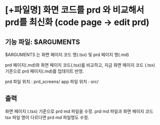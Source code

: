 # [+파일명] 화면 코드를 prd 와 비교해서 prd를 최신화 (code page -> edit prd)

## 기능 파일: $ARGUMENTS

$ARGUMENTS 는 화면 페이지 코드 명(.tsx) 및 prd 페이지 명(.md)

prd 페이지(.md)와 화면 페이지 코드(.tsx)를 비교하고, 지금 화면 페이지 코드 (.tsx) 기준으로 prd 페이지(.md)를 업데이트 반영.

prd 파일 위치 : prd_screens/
app 파일 위치 : src/

## 출력

화면 페이지 (.tsx) 기준으로 prd md 파일을 수정. prd md 파일과 화면 페이지 코드 tsx 파일 명이 다르다면 prd md 파일명도 수정.
